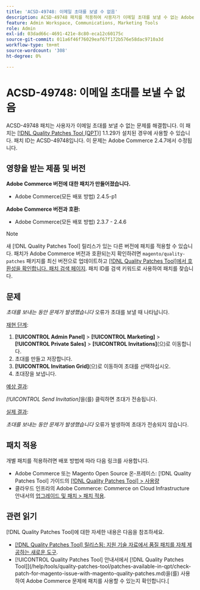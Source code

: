 ```yaml
---
title: 'ACSD-49748: 이메일 초대를 보낼 수 없음'
description: ACSD-49748 패치를 적용하여 사용자가 이메일 초대를 보낼 수 없는 Adobe Commerce 문제를 해결합니다.
feature: Admin Workspace, Communications, Marketing Tools
role: Admin
exl-id: 03dad66c-4691-421e-8c80-eca12c60175c
source-git-commit: 011a6f46f76029eaf67f172b576e58dac9710a3d
workflow-type: tm+mt
source-wordcount: '308'
ht-degree: 0%

---
```


# ACSD-49748: 이메일 초대를 보낼 수 없음

ACSD-49748 패치는 사용자가 이메일 초대를 보낼 수 없는 문제를 해결합니다. 이 패치는 [[!DNL Quality Patches Tool (QPT)]](https://experienceleague.adobe.com/en/docs/commerce-operations/tools/quality-patches-tool/quality-patches-tool-to-self-serve-quality-patches) 1.1.29가 설치된 경우에 사용할 수 있습니다. 패치 ID는 ACSD-49748입니다. 이 문제는 Adobe Commerce 2.4.7에서 수정됩니다.

## 영향을 받는 제품 및 버전

**Adobe Commerce 버전에 대한 패치가 만들어졌습니다.**

* Adobe Commerce(모든 배포 방법) 2.4.5-p1

**Adobe Commerce 버전과 호환:**

* Adobe Commerce(모든 배포 방법) 2.3.7 - 2.4.6

>[!NOTE]
>
>새 [!DNL Quality Patches Tool] 릴리스가 있는 다른 버전에 패치를 적용할 수 있습니다. 패치가 Adobe Commerce 버전과 호환되는지 확인하려면 `magento/quality-patches` 패키지를 최신 버전으로 업데이트하고 [[!DNL Quality Patches Tool]에서 호환성을 확인합니다. 패치 검색 페이지](https://experienceleague.adobe.com/tools/commerce-quality-patches/index.html). 패치 ID를 검색 키워드로 사용하여 패치를 찾습니다.

## 문제

*초대를 보내는 동안 문제가 발생했습니다* 오류가 초대를 보낼 때 나타납니다.

<u>재현 단계</u>:

1. **[!UICONTROL Admin Panel]** > **[!UICONTROL Marketing]** > **[!UICONTROL Private Sales]** > **[!UICONTROL Invitations]**(으)로 이동합니다.
1. 초대를 만들고 저장합니다.
1. **[!UICONTROL Invitation Grid]**(으)로 이동하여 초대를 선택하십시오.
1. 초대장을 보냅니다.

<u>예상 결과</u>:

*[!UICONTROL Send Invitation]*&#x200B;을(를) 클릭하면 초대가 전송됩니다.

<u>실제 결과</u>:

*초대를 보내는 동안 문제가 발생했습니다* 오류가 발생하여 초대가 전송되지 않습니다.

## 패치 적용

개별 패치를 적용하려면 배포 방법에 따라 다음 링크를 사용합니다.

* Adobe Commerce 또는 Magento Open Source 온-프레미스: [!DNL Quality Patches Tool] 가이드의 [[!DNL Quality Patches Tool] > 사용량](/help/tools/quality-patches-tool/usage.md)
* 클라우드 인프라의 Adobe Commerce: Commerce on Cloud Infrastructure 안내서의 [업그레이드 및 패치 > 패치 적용](https://experienceleague.adobe.com/docs/commerce-cloud-service/user-guide/develop/upgrade/apply-patches.html).

## 관련 읽기

[!DNL Quality Patches Tool]에 대한 자세한 내용은 다음을 참조하세요.

* [[!DNL Quality Patches Tool] 릴리스됨: 지원 기술 자료에서 품질 패치를 자체 제공하는 새로운 도구](https://experienceleague.adobe.com/en/docs/commerce-operations/tools/quality-patches-tool/quality-patches-tool-to-self-serve-quality-patches).
* [!UICONTROL Quality Patches Tool] 안내서에서  [!DNL Quality Patches Tool]](/help/tools/quality-patches-tool/patches-available-in-qpt/check-patch-for-magento-issue-with-magento-quality-patches.md)을(를) 사용하여 Adobe Commerce 문제에 패치를 사용할 수 있는지 확인합니다.[
